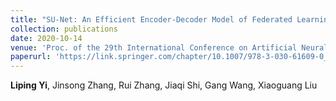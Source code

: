 ```yaml
---
title: "SU-Net: An Efficient Encoder-Decoder Model of Federated Learning for Brain Tumor Segmentation"
collection: publications
date: 2020-10-14
venue: 'Proc. of the 29th International Conference on Artificial Neural Networks (ICANN), CCF-C'
paperurl: 'https://link.springer.com/chapter/10.1007/978-3-030-61609-0_60'
---
```

**Liping Yi**, Jinsong Zhang, Rui Zhang, Jiaqi Shi, Gang Wang, Xiaoguang Liu
